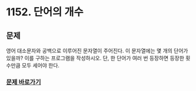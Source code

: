 # 1152. 단어의 개수

## 문제
영어 대소문자와 공백으로 이루어진 문자열이 주어진다. 
이 문자열에는 몇 개의 단어가 있을까? 
이를 구하는 프로그램을 작성하시오. 
단, 한 단어가 여러 번 등장하면 등장한 횟수만큼 모두 세어야 한다.

### [문제 바로가기](https://www.acmicpc.net/problem/1152)
